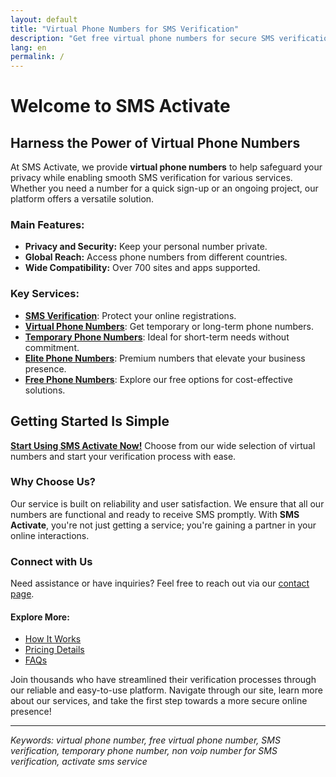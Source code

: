 ```yaml
---
layout: default
title: "Virtual Phone Numbers for SMS Verification"
description: "Get free virtual phone numbers for secure SMS verification on multiple platforms, including WhatsApp, Instagram, and more."
lang: en
permalink: /
---
```


# Welcome to SMS Activate

## Harness the Power of Virtual Phone Numbers

At SMS Activate, we provide **virtual phone numbers** to help safeguard your privacy while enabling smooth SMS verification for various services. Whether you need a number for a quick sign-up or an ongoing project, our platform offers a versatile solution.

### Main Features:

- **Privacy and Security:** Keep your personal number private.
- **Global Reach:** Access phone numbers from different countries.
- **Wide Compatibility:** Over 700 sites and apps supported.

### Key Services:

- [**SMS Verification**](/sms-verification): Protect your online registrations.
- [**Virtual Phone Numbers**](/virtual-phone-numbers): Get temporary or long-term phone numbers.
- [**Temporary Phone Numbers**](/temporary-phone-numbers): Ideal for short-term needs without commitment.
- [**Elite Phone Numbers**](/elite-phone-numbers): Premium numbers that elevate your business presence.
- [**Free Phone Numbers**](/free-phone-numbers): Explore our free options for cost-effective solutions.

## Getting Started Is Simple

[**Start Using SMS Activate Now!**](/get-started) Choose from our wide selection of virtual numbers and start your verification process with ease.

### Why Choose Us?

Our service is built on reliability and user satisfaction. We ensure that all our numbers are functional and ready to receive SMS promptly. With **SMS Activate**, you're not just getting a service; you're gaining a partner in your online interactions.

### Connect with Us

Need assistance or have inquiries? Feel free to reach out via our [contact page](/contact).

#### Explore More:

- [How It Works](/how-it-works)
- [Pricing Details](/pricing)
- [FAQs](/faq)

Join thousands who have streamlined their verification processes through our reliable and easy-to-use platform. Navigate through our site, learn more about our services, and take the first step towards a more secure online presence!

---

*Keywords: virtual phone number, free virtual phone number, SMS verification, temporary phone number, non voip number for SMS verification, activate sms service*
